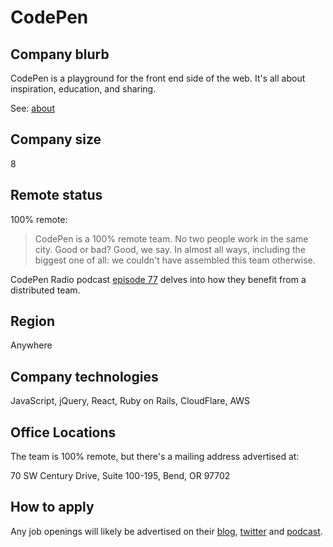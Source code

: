 # CodePen

## Company blurb

CodePen is a playground for the front end side of the web. It's all about inspiration, education, and sharing.

See: [about](http://codepen.io/about)

## Company size

8

## Remote status

100% remote:

> CodePen is a 100% remote team. No two people work in the same city. Good or bad? Good, we say. In almost all ways, including the biggest one of all: we couldn't have assembled this team otherwise.

CodePen Radio podcast [episode 77](https://blog.codepen.io/2016/02/16/077-remote/) delves into how they benefit from a distributed team.

## Region

Anywhere

## Company technologies

JavaScript, jQuery, React, Ruby on Rails, CloudFlare, AWS

## Office Locations

The team is 100% remote, but there's a mailing address advertised at:

70 SW Century Drive, Suite 100-195, Bend, OR 97702

## How to apply

Any job openings will likely be advertised on their [blog](https://blog.codepen.io), [twitter](https://twitter.com/codepen) and [podcast](https://blog.codepen.io/radio/).
